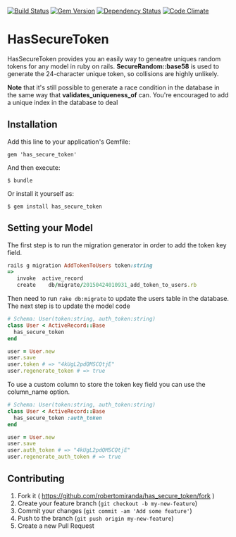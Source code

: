 [![Build Status](https://travis-ci.org/robertomiranda/has_secure_token.png)](https://travis-ci.org/robertomiranda/has_secure_token)
[![Gem Version](https://badge.fury.io/rb/has_secure_token.svg)](http://badge.fury.io/rb/has_secure_token)
[![Dependency Status](https://gemnasium.com/robertomiranda/has_secure_token.svg)](https://gemnasium.com/robertomiranda/has_secure_token)
[![Code Climate](https://codeclimate.com/github/robertomiranda/has_secure_token/badges/gpa.svg)](https://codeclimate.com/github/robertomiranda/has_secure_token)

# HasSecureToken

HasSecureToken provides you an easily way to geneatre uniques random tokens for any model in ruby on rails. **SecureRandom::base58** is used to generate the 24-character unique token, so collisions are highly unlikely.

**Note** that it's still possible to generate a race condition in the database in the same way that **validates_uniqueness_of** can. You're encouraged to add a unique index in the database to deal

## Installation

Add this line to your application's Gemfile:

    gem 'has_secure_token'

And then execute:

    $ bundle

Or install it yourself as:

    $ gem install has_secure_token


## Setting your Model

The first step is to run the migration generator in order to add the token key field.

```ruby
rails g migration AddTokenToUsers token:string
=>
   invoke  active_record
   create    db/migrate/20150424010931_add_token_to_users.rb
```

Then need to run `rake db:migrate` to update the users table in the database. The next step is to update the model code

```ruby
# Schema: User(token:string, auth_token:string)
class User < ActiveRecord::Base
  has_secure_token
end

user = User.new
user.save
user.token # => "4kUgL2pdQMSCQtjE"
user.regenerate_token # => true
```

To use a custom column to store the token key field you can use the column_name option.

```ruby
# Schema: User(token:string, auth_token:string)
class User < ActiveRecord::Base
  has_secure_token :auth_token
end

user = User.new
user.save
user.auth_token # => "4kUgL2pdQMSCQtjE"
user.regenerate_auth_token # => true
```

## Contributing

1. Fork it ( https://github.com/robertomiranda/has_secure_token/fork )
2. Create your feature branch (`git checkout -b my-new-feature`)
3. Commit your changes (`git commit -am 'Add some feature'`)
4. Push to the branch (`git push origin my-new-feature`)
5. Create a new Pull Request
